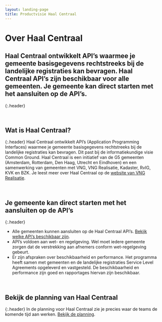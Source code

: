 ```yaml
---
layout: landing-page
title: Productvisie Haal Centraal
---
```


# Over Haal Centraal

## Haal Centraal ontwikkelt API’s waarmee je gemeente basisgegevens rechtstreeks bij de landelijke registraties kan bevragen. Haal Centraal API’s zijn beschikbaar voor alle gemeenten. Je gemeente kan direct starten met het aansluiten op de API’s.
{:.header}

&nbsp;
## Wat is Haal Centraal?
{:.header}
Haal Centraal ontwikkelt API’s (Application Programming Interfaces) waarmee je gemeente basisgegevens rechtstreeks bij de landelijke registraties kan bevragen. Dit past bij de informatiekundige visie Common Ground. Haal Centraal is een initiatief van de G5 gemeenten (Amsterdam, Rotterdam, Den Haag, Utrecht en Eindhoven) en een samenwerking van gemeenten met VNG, VNG Realisatie, Kadaster, RvIG, KVK en BZK. Je leest meer over Haal Centraal op de [website van VNG Realisatie](https://www.vngrealisatie.nl/producten/haal-centraal).

&nbsp;
## Je gemeente kan direct starten met het aansluiten op de API’s
{:.header}
* Alle gemeenten kunnen aansluiten op de Haal Centraal API’s. [Bekijk welke API’s beschikbaar zijn](https://vng-realisatie.github.io/Haal-Centraal-new/aansluiten-op-apis).
* API’s voldoen aan wet- en regelgeving. Wel moet iedere gemeente zorgen dat de verstrekking aan afnemers conform wet-regelgeving gebeurt. 
* Er zijn afspraken over beschikbaarheid en performance. Het programma heeft samen met gemeenten en de landelijke registraties Service Level Agreements opgeleverd en vastgesteld. De beschikbaarheid en performance zijn goed en rapportages hiervan zijn beschikbaar. 

&nbsp;

## Bekijk de planning van Haal Centraal
{:.header}
In de planning voor Haal Centraal zie je precies waar de teams de komende tijd aan werken. [Bekijk de planning](https://vng-realisatie.github.io/Haal-Centraal-new/planning).

&nbsp;

&nbsp;
